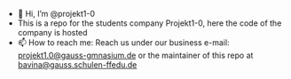 - 👋 Hi, I’m @projekt1-0
- This is a repo for the students company Projekt1-0, here the code of the company is hosted
- 📫 How to reach me: Reach us under our business e-mail: projekt1.0@gauss-gmnasium.de or the maintainer of this repo at bavina@gauss.schulen-ffedu.de

<!---
projekt1-0/projekt1-0 is a ✨ special ✨ repository because its `README.md` (this file) appears on your GitHub profile.
You can click the Preview link to take a look at your changes.
--->
